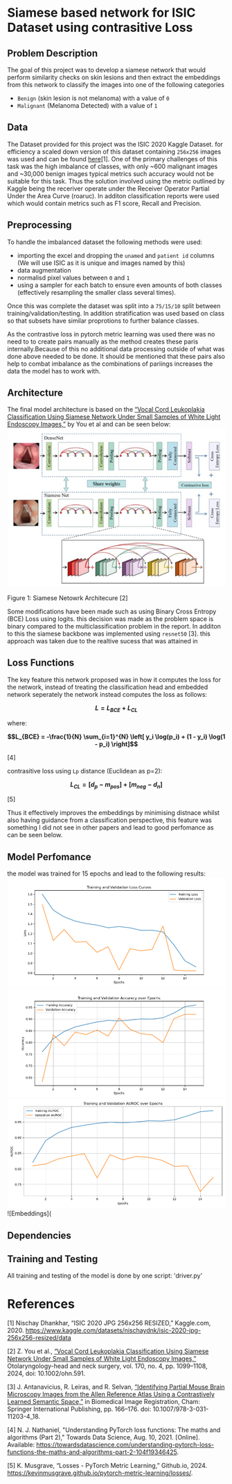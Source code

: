 # Siamese based network for ISIC Dataset using contrasitive Loss

## Problem Description
The goal of this project was to develop a siamese network that would perform similarity checks on skin lesions and then extract the embeddings from this network to classify the images into one of the following categories

- `Benign` (skin lesion is not melanoma) with a value of `0`
- `Malignant` (Melanoma Detected) with a value of `1`

## Data
The Dataset provided for this project was the ISIC 2020 Kaggle Dataset. for efficiency a scaled down version of this dataset containing `256x256` images was used and can be found [here](https://www.kaggle.com/datasets/nischaydnk/isic-2020-jpg-256x256-resized/data)[1]. One of the primary challenges of this task was the high imbalance of classes, with only ~600 malignant images and ~30,000 benign images typical metrics such accuracy would not be suitable for this task. Thus the solution involved using the metric outlined by Kaggle being the receriver operate under the Receiver Operator Partial Under the Area Curve (roaruc). In additon classification reports were used which would contain metrics such as F1 score, Recall and Precision.

## Preprocessing
To handle the imbalanced dataset the following methods were used:
- importing the excel and dropping the `unamed` and `patient id` columns (We will use ISIC as it is unique and images named by this)
- data augmentation
- normalisd pixel values between `0` and `1`
- using a sampler for each batch to ensure even amounts of both classes (effectively resampling the smaller class several times).

Once this was complete the dataset was split into a `75/15/10` split between training/validation/testing. In addition stratification was used based on class so that subsets have similar proprotions to further balance classes.

As the contrastive loss in pytorch metric learning was used there was no need to to create pairs manually as the method creates these paris internally.Because of this no additional data processing outside of what was done above needed to be done. It should be mentioned that these pairs also help to combat imbalance as the combinations of pariings increases the data the model has to work with.

## Architecture
The final model architecture is based on the [“Vocal Cord Leukoplakia Classification Using Siamese Network Under Small Samples of White Light Endoscopy Images,”](https://aao-hnsfjournals.onlinelibrary.wiley.com/doi/abs/10.1002/ohn.591) by You et al and can be seen below:
![Siamese Model Architecture](./images/MODELARCHITECTURE.jpg) 


Figure 1: Siamese Netowrk Architecure [2]

Some modifications have been made such as using Binary Cross Entropy (BCE) Loss using logits. this decision was made as the problem space is binary compared to the multiclassification problem in the report. In additon to this the siamese backbone was implemented using `resnet50` [3]. this approach was taken due to the realtive sucess that was attained in 

## Loss Functions
The key feature this network proposed was in how it computes the loss for the network, instead of treating the classification head and embedded network seperately the network instead computes the loss as follows:


**$$L = L_{BCE} + L_{CL}$$**

where:

**$$L_{BCE} = -\frac{1}{N} \sum_{i=1}^{N} \left[ y_i \log(p_i) + (1 - y_i) \log(1 - p_i) \right]$$** 

[4]


contrasitive loss using `Lp` distance (Euclidean as p=2):

**$$ L_{CL} = [d_p - m_{pos}] + [m_{neg} - d_n] $$**


[5]

Thus it effectively improves the embeddings by minimising distnace whilst also having guidance from a classification perspective, this feature was something I did not see in other papers and lead to good perfomance as can be seen below.

## Model Perfomance
the model was trained for 15 epochs and lead to the following results:
![ModelLoss](./images/newmodloss.png) 
![ModelAccuracy](./images/newmodacc.png) 
![trainAuroc](./images/newmodauroc.png)
![Embeddings](

## Dependencies

## Training and Testing
All training and testing of the model is done by one script: 'driver.py'



# References

[1]
Nischay Dhankhar, “ISIC 2020 JPG 256x256 RESIZED,” Kaggle.com, 2020. https://www.kaggle.com/datasets/nischaydnk/isic-2020-jpg-256x256-resized/data

[2]
Z. You et al., [“Vocal Cord Leukoplakia Classification Using Siamese Network Under Small Samples of White Light Endoscopy Images,”](https://aao-hnsfjournals.onlinelibrary.wiley.com/doi/abs/10.1002/ohn.591) Otolaryngology-head and neck surgery, vol. 170, no. 4, pp. 1099–1108, 2024, doi: 10.1002/ohn.591.

[3]
J. Antanavicius, R. Leiras, and R. Selvan, [“Identifying Partial Mouse Brain Microscopy Images from the Allen Reference Atlas Using a Contrastively Learned Semantic Space,”]() in Biomedical Image Registration, Cham: Springer International Publishing, pp. 166–176. doi: 10.1007/978-3-031-11203-4_18.

[4]
N. J. Nathaniel, "Understanding PyTorch loss functions: The maths and algorithms (Part 2)," Towards Data Science, Aug. 10, 2021. [Online]. Available: https://towardsdatascience.com/understanding-pytorch-loss-functions-the-maths-and-algorithms-part-2-104f19346425.

[5] K. Musgrave, “Losses - PyTorch Metric Learning,” Github.io, 2024. https://kevinmusgrave.github.io/pytorch-metric-learning/losses/.

